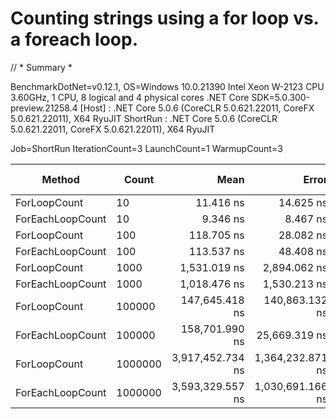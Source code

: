 # Counting strings using a for loop vs. a foreach loop.

// * Summary *

BenchmarkDotNet=v0.12.1, OS=Windows 10.0.21390
Intel Xeon W-2123 CPU 3.60GHz, 1 CPU, 8 logical and 4 physical cores
.NET Core SDK=5.0.300-preview.21258.4
  [Host]   : .NET Core 5.0.6 (CoreCLR 5.0.621.22011, CoreFX 5.0.621.22011), X64 RyuJIT
  ShortRun : .NET Core 5.0.6 (CoreCLR 5.0.621.22011, CoreFX 5.0.621.22011), X64 RyuJIT

Job=ShortRun  IterationCount=3  LaunchCount=1
WarmupCount=3

|           Method |   Count |             Mean |            Error |         StdDev | Gen 0 | Gen 1 | Gen 2 | Allocated |
|----------------- |-------- |-----------------:|-----------------:|---------------:|------:|------:|------:|----------:|
|     ForLoopCount |      10 |        11.416 ns |        14.625 ns |      0.8017 ns |     - |     - |     - |         - |
| ForEachLoopCount |      10 |         9.346 ns |         8.467 ns |      0.4641 ns |     - |     - |     - |         - |
|     ForLoopCount |     100 |       118.705 ns |        28.082 ns |      1.5392 ns |     - |     - |     - |         - |
| ForEachLoopCount |     100 |       113.537 ns |        48.408 ns |      2.6534 ns |     - |     - |     - |         - |
|     ForLoopCount |    1000 |     1,531.019 ns |     2,894.062 ns |    158.6333 ns |     - |     - |     - |         - |
| ForEachLoopCount |    1000 |     1,018.476 ns |     1,530.213 ns |     83.8761 ns |     - |     - |     - |         - |
|     ForLoopCount |  100000 |   147,645.418 ns |   140,863.132 ns |  7,721.1836 ns |     - |     - |     - |         - |
| ForEachLoopCount |  100000 |   158,701.990 ns |    25,669.319 ns |  1,407.0220 ns |     - |     - |     - |         - |
|     ForLoopCount | 1000000 | 3,917,452.734 ns | 1,364,232.871 ns | 74,778.2071 ns |     - |     - |     - |         - |
| ForEachLoopCount | 1000000 | 3,593,329.557 ns | 1,030,691.166 ns | 56,495.6607 ns |     - |     - |     - |         - |
